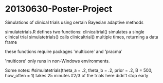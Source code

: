 20130630-Poster-Project
=======================

Simulations of clinical trials using certain Bayesian adaptive methods

simulatetrials.R defines two functions:
clinicaltrial() simulates a single clinical trial
simulatetrials() calls clinicaltrial() multiple times, returning a data frame

these functions require packages 'multicore' and 'pracma'

'multicore' only runs in non-Windows environments.

Some notes:
#simulatetrials(theta_a = .2, theta_b = .2, prior = .2, B = 500, how_often = 1) takes 25 minutes
#2/3 of the trials here didn't stop early
